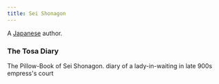 ```yaml
---
title: Sei Shonagon
---
```


A [Japanese](../index.html) author.

### The Tosa Diary

The Pillow-Book of Sei Shonagon. diary of a lady-in-waiting in late 900s empress's court
